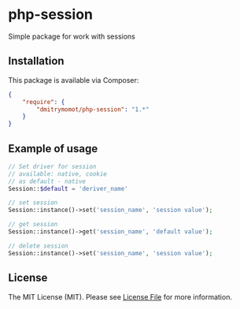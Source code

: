 php-session
===========

Simple package for work with sessions


## Installation

This package is available via Composer:

```json
{
    "require": {
        "dmitrymomot/php-session": "1.*"
    }
}
```

## Example of usage

```php
// Set driver for session
// available: native, cookie
// as default - native
Session::$default = 'deriver_name'

// set session
Session::instance()->set('session_name', 'session value');

// get session
Session::instance()->get('session_name', 'default value');

// delete session
Session::instance()->set('session_name', 'session value');
```

## License

The MIT License (MIT). Please see [License File](https://github.com/dmitrymomot/php-session/blob/master/LICENSE) for more information.
